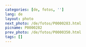 ```yaml
---
categories: [de, fotos, '']
lang: de
layout: photo
next_photo: /de/fotos/P0000283.html
picname: P0000282
prev_photo: /de/fotos/P0000350.html
tags: []
---
```

